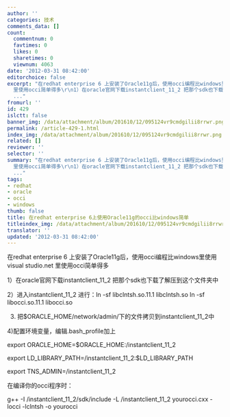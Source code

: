 ```yaml
---
author: ''
categories: 技术
comments_data: []
count:
  commentnum: 0
  favtimes: 0
  likes: 0
  sharetimes: 0
  viewnum: 4063
date: '2012-03-31 08:42:00'
editorchoice: false
excerpt: "在redhat enterprise 6 上安装了Oracle11g后，使用occi编程比windows里使用visual studio.net
  里使用occi简单得多\r\n1）在oracle官网下载instantclient_11_2 把那个sdk也下载了解压到这个文件夹中\r\n2）进入instantclien
  ..."
fromurl: ''
id: 429
islctt: false
banner_img: /data/attachment/album/201610/12/095124vr9cmdgilii8rrwr.png
permalink: /article-429-1.html
index_img: /data/attachment/album/201610/12/095124vr9cmdgilii8rrwr.png
related: []
reviewer: ''
selector: ''
summary: "在redhat enterprise 6 上安装了Oracle11g后，使用occi编程比windows里使用visual studio.net
  里使用occi简单得多\r\n1）在oracle官网下载instantclient_11_2 把那个sdk也下载了解压到这个文件夹中\r\n2）进入instantclien
  ..."
tags:
- redhat
- oracle
- occi
- windows
thumb: false
title: 在redhat enterprise 6上使用Oracle11g的occi比windows简单
titleindex_img: /data/attachment/album/201610/12/095124vr9cmdgilii8rrwr.png
translator: ''
updated: '2012-03-31 08:42:00'
---
```


 在redhat enterprise 6 上安装了Oracle11g后，使用occi编程比windows里使用visual studio.net 里使用occi简单得多


1）在oracle官网下载instantclient\_11\_2 把那个sdk也下载了解压到这个文件夹中


2）进入instantclient\_11\_2 进行：ln -sf libclntsh.so.11.1 libclntsh.so ln -sf libocci.so.11.1 libocci.so


3) 把$ORACLE\_HOME/network/admin/下的文件拷贝到instantclient\_11\_2中


4)配置环境变量，编辑.bash\_profile加上


export ORACLE\_HOME=$ORACLE\_HOME:/instantclient\_11\_2


export LD\_LIBRARY\_PATH=/instantclient\_11\_2:$LD\_LIBRARY\_PATH


export TNS\_ADMIN=/instantclient\_11\_2


 在编译你的occi程序时：


g++ -I /instantclient\_11\_2/sdk/include -L /instantclient\_11\_2 yourocci.cxx -locci -lclntsh -o yourocci